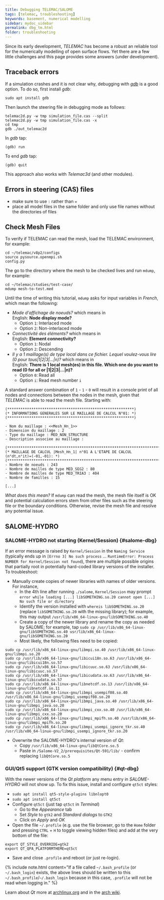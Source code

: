 ```yaml
---
title: Debugging TELEMAC/SALOME
tags: [telemac, troubleshooting]
keywords: basement, numerical modelling
sidebar: mydoc_sidebar
permalink: dbg_tm.html
folder: troubleshooting
---
```


Since its early development, *TELEMAC* has become a robust an reliable tool for the numerically modelling of open surface flows. Yet there are a few little challenges and this page provides some answers (under development).

## Traceback errors

If a simulation crashes and it is not clear why, debugging with [*gdb*](http://www.gdbtutorial.com) is a good option. To do so, first install *gdb*:

```
sudo apt install gdb
```

Then launch the steering file in debugging mode as follows:

```
telemac2d.py -w tmp simulation_file.cas --split
telemac2d.py -w tmp simulation_file.cas -x
cd tmp
gdb ./out_telemac2d
```

In *gdb* tap:

```
(gdb) run
```

To end *gdb* tap:
 
```
(gdb) quit
```

This approach also works with *Telemac3d* (and other modules).
 
## Errors in steering (CAS) files
 
* make sure to use `:` rather than `=`
* place all model files in the same folder and only use file names without the directories of files

## Check Mesh Files

To verify if TELEMAC can read the mesh, load the TELEMAC environment, for example:

```
cd ~/telemac/v8p2/configs
source pysource.openmpi.sh
config.py
```

The go to the directory where the mesh to be checked lives and run `mdump`, for example:

```
cd ~/telemac/studies/test-case/
mdump mesh-to-test.med
```
 
Until the time of writing this tutorial, `mdump` asks for input variables in *French*, which mean the following:
* *Mode d'affichage de noeuds?* which means in <br>English: **Node display mode?**
    + Option `1`: Interlaced mode
    + Option `2`: Non-interlaced mode
* *Connectivité des éléments?* which means in <br>English: **Element connectivity?**
    + Option `1`: Nodal
    + Option `2`: Descending
* *Il y a 1 maillage(s) de type local dans ce fichier. Lequel voulez-vous lire (0 pour tous|1|2|3|...|n)?* which means in <br>English: **There is 1 local mesh(es) in this file. Which one do you want to read (0 for all or |1|2|3|...|n)?**
    + Option `0`: Read all
    + Option `i`: Read mesh number `i`
    
A standard answer combination of `1` - `1` - `0` will result in a console print of all nodes and connections between the nodes in the mesh, given that *TELEMAC* is able to read the mesh file. Starting with:

```
(**********************************************************)
(* INFORMATIONS GENERALES SUR LE MAILLAGE DE CALCUL N°01: *)
(**********************************************************)

- Nom du maillage : <<Mesh_Hn_1>>
- Dimension du maillage : 2
- Type du maillage : MED_NON_STRUCTURE 
- Description associee au maillage : 

(**********************************************************************************)
(* MAILLAGE DE CALCUL |Mesh_Hn_1| n°01 A L'ETAPE DE CALCUL (n°dt,n°it)=(-01,-01): *)
(**********************************************************************************)
- Nombre de noeuds : 243 
- Nombre de mailles de type MED_SEG2 : 80 
- Nombre de mailles de type MED_TRIA3 : 404 
- Nombre de familles : 15 

[...]
``` 

*What does this mean?* If `mdump` can read the mesh, the mesh file itself is OK and potential calculation errors stem from other files such as the steering file or the boundary conditions. Otherwise, revise the mesh file and resolve any potential issue. 
 
## SALOME-HYDRO 
 
### SALOME-HYDRO not starting  (**Kernel/Session**) {#salome-dbg}

If an error message is raised by `Kernel/Session` in the `Naming Service` (typically ends up in `[Errno 3] No such process` ... `RuntimeError: Process NUMBER for Kernel/Session not found`), there are multiple possible origins that partially root in potentially hard-coded library versions of the installer. To troubleshoot:

* Manually create copies of newer libraries with names of older versions. For instance,
    + In the 4th line after running `./salome`, `Kernel/Session` may prompt `error while loading [...] libSOMETHING.so.20 cannot open [...] No such file or directory` 
    + Identify the version installed with `whereis libSOMETHING.so.20` (replace `libSOMETHING.so.20` with the missing library); for example, this may output `/usr/lib/x86_64-linux-gnu/libSOMETHING.so.40`
    + Create a copy of the newer library and rename the copy as needed by SALOME; for example, tap  `sudo cp /usr/lib/x86_64-linux-gnu/libSOMETHING.so.40 usr/lib/x86_64-linux-gnu/libSOMETHING.so.20`
    + Most likely, the following files need to be copied:
```
sudo cp /usr/lib/x86_64-linux-gnu/libmpi.so.40 /usr/lib/x86_64-linux-gnu/libmpi.so.20
sudo cp /usr/lib/x86_64-linux-gnu/libicui18n.so.63 /usr/lib/x86_64-linux-gnu/libicui18n.so.57
sudo cp /usr/lib/x86_64-linux-gnu/libicuuc.so.63 /usr/lib/x86_64-linux-gnu/libicuuc.so.57
sudo cp /usr/lib/x86_64-linux-gnu/libicudata.so.63 /usr/lib/x86_64-linux-gnu/libicudata.so.57
sudo cp /usr/lib/x86_64-linux-gnu/libnetcdf.so.13 /usr/lib/x86_64-linux-gnu/libnetcdf.so.11
sudo cp /usr/lib/x86_64-linux-gnu/libmpi_usempif08.so.40 /usr/lib/x86_64-linux-gnu/libmpi_usempif08.so.20
sudo cp /usr/lib/x86_64-linux-gnu/libmpi_java.so.40 /usr/lib/x86_64-linux-gnu/libmpi_java.so.20
sudo cp /usr/lib/x86_64-linux-gnu/libmpi_cxx.so.40 /usr/lib/x86_64-linux-gnu/libmpi_cxx.so.20
sudo cp /usr/lib/x86_64-linux-gnu/libmpi_mpifh.so.40 /usr/lib/x86_64-linux-gnu/libmpi_mpifh.so.20
sudo cp /usr/lib/x86_64-linux-gnu/libmpi_usempi_ignore_tkr.so.40 /usr/lib/x86_64-linux-gnu/libmpi_usempi_ignore_tkr.so.20
```

* Overwrite the SALOME-HYDRO's internal version of *Qt*:
    + Copy `/usr/lib/x86_64-linux-gnu/libQtCore.so.5`
    + Paste in `/Salome-V2_2/prerequisites/Qt-591/lib/` - confirm replacing `libQtCore.so.5`


### GUI/Qt5 support (GTK version compatibility) {#qt-dbg}

With the newer versions of the *Qt platform* any menu entry in *SALOME-HYDRO* will not show up. To fix this issue, install and configure `qt5ct` styles:

* `sudo apt install qt5-style-plugins libnlopt0`
* `sudo apt install qt5ct`
* Configure `qt5ct` (just tap `qt5ct` in *Terminal*)
    + Go to the *Appearance* tab
    + Set *Style* to `gtk2` and *Standard dialogs* to `GTK2`
    + Click on *Apply* and *OK*
* Open the file `~/.profile` (e.g. use the file browser, go to the `Home` folder and pressing `CTRL` + `H` to toggle viewing hidden files) and add at the very bottom of the file: 

```
export QT_STYLE_OVERRIDE=gtk2
export QT_QPA_PLATFORMTHEME=qt5ct
```

* Save and close `.profile` and reboot (or just re-login). 


{% include note.html content="If a file called `~/.bash_profile` (or `~/.bash_login`) exists, the above lines should be written to this `~/.bash_profile`/`~/.bash_login` because in this case, `.profile` will not be read when logging in." %}

Learn about *Qt* more at [archlinux.org](https://bbs.archlinux.org/viewtopic.php?id=214147&p=3) and in the [arch wiki](https://wiki.archlinux.org/index.php/Uniform_look_for_Qt_and_GTK_applications#QGtkStyle).